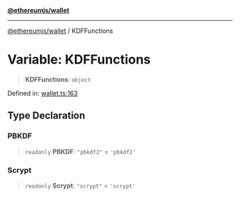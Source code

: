 [**@ethereumjs/wallet**](../README.md)

***

[@ethereumjs/wallet](../README.md) / KDFFunctions

# Variable: KDFFunctions

> **KDFFunctions**: `object`

Defined in: [wallet.ts:163](https://github.com/ethereumjs/ethereumjs-monorepo/blob/master/packages/wallet/src/wallet.ts#L163)

## Type Declaration

### PBKDF

> `readonly` **PBKDF**: `"pbkdf2"` = `'pbkdf2'`

### Scrypt

> `readonly` **Scrypt**: `"scrypt"` = `'scrypt'`
